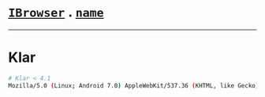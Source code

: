 # [`IBrowser`](/api/main/get-browser.md) . [`name`](../name.md)
---
# Klar

```sh
# Klar < 4.1
Mozilla/5.0 (Linux; Android 7.0) AppleWebKit/537.36 (KHTML, like Gecko) Version/4.0 Klar/1.0 Chrome/58.0.3029.83 Mobile Safari/537.36
```